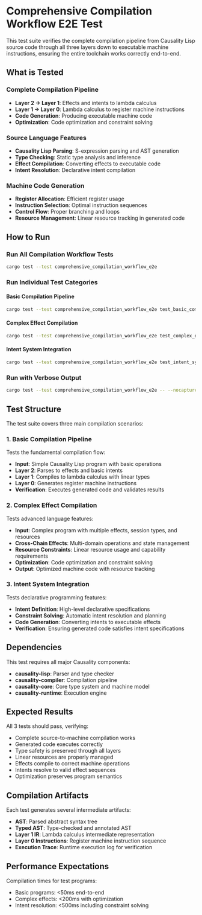 # Comprehensive Compilation Workflow E2E Test

This test suite verifies the complete compilation pipeline from Causality Lisp source code through all three layers down to executable machine instructions, ensuring the entire toolchain works correctly end-to-end.

## What is Tested

### Complete Compilation Pipeline
- **Layer 2 → Layer 1**: Effects and intents to lambda calculus
- **Layer 1 → Layer 0**: Lambda calculus to register machine instructions
- **Code Generation**: Producing executable machine code
- **Optimization**: Code optimization and constraint solving

### Source Language Features
- **Causality Lisp Parsing**: S-expression parsing and AST generation
- **Type Checking**: Static type analysis and inference
- **Effect Compilation**: Converting effects to executable code
- **Intent Resolution**: Declarative intent compilation

### Machine Code Generation
- **Register Allocation**: Efficient register usage
- **Instruction Selection**: Optimal instruction sequences
- **Control Flow**: Proper branching and loops
- **Resource Management**: Linear resource tracking in generated code

## How to Run

### Run All Compilation Workflow Tests
```bash
cargo test --test comprehensive_compilation_workflow_e2e
```

### Run Individual Test Categories

#### Basic Compilation Pipeline
```bash
cargo test --test comprehensive_compilation_workflow_e2e test_basic_compilation_pipeline
```

#### Complex Effect Compilation
```bash
cargo test --test comprehensive_compilation_workflow_e2e test_complex_effect_compilation
```

#### Intent System Integration
```bash
cargo test --test comprehensive_compilation_workflow_e2e test_intent_system_integration
```

### Run with Verbose Output
```bash
cargo test --test comprehensive_compilation_workflow_e2e -- --nocapture
```

## Test Structure

The test suite covers three main compilation scenarios:

### 1. Basic Compilation Pipeline
Tests the fundamental compilation flow:
- **Input**: Simple Causality Lisp program with basic operations
- **Layer 2**: Parses to effects and basic intents
- **Layer 1**: Compiles to lambda calculus with linear types
- **Layer 0**: Generates register machine instructions
- **Verification**: Executes generated code and validates results

### 2. Complex Effect Compilation
Tests advanced language features:
- **Input**: Complex program with multiple effects, session types, and resources
- **Cross-Chain Effects**: Multi-domain operations and state management
- **Resource Constraints**: Linear resource usage and capability requirements
- **Optimization**: Code optimization and constraint solving
- **Output**: Optimized machine code with resource tracking

### 3. Intent System Integration
Tests declarative programming features:
- **Intent Definition**: High-level declarative specifications
- **Constraint Solving**: Automatic intent resolution and planning
- **Code Generation**: Converting intents to executable effects
- **Verification**: Ensuring generated code satisfies intent specifications

## Dependencies

This test requires all major Causality components:
- **causality-lisp**: Parser and type checker
- **causality-compiler**: Compilation pipeline
- **causality-core**: Core type system and machine model
- **causality-runtime**: Execution engine

## Expected Results

All 3 tests should pass, verifying:
-  Complete source-to-machine compilation works
-  Generated code executes correctly
-  Type safety is preserved through all layers
-  Linear resources are properly managed
-  Effects compile to correct machine operations
-  Intents resolve to valid effect sequences
-  Optimization preserves program semantics

## Compilation Artifacts

Each test generates several intermediate artifacts:
- **AST**: Parsed abstract syntax tree
- **Typed AST**: Type-checked and annotated AST
- **Layer 1 IR**: Lambda calculus intermediate representation
- **Layer 0 Instructions**: Register machine instruction sequence
- **Execution Trace**: Runtime execution log for verification

## Performance Expectations

Compilation times for test programs:
- Basic programs: <50ms end-to-end
- Complex effects: <200ms with optimization
- Intent resolution: <500ms including constraint solving 